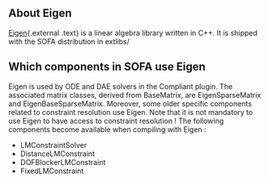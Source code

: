About Eigen
-----------

[Eigen](http://eigen.tuxfamily.org/index.php?title=Main_Page "http://eigen.tuxfamily.org/index.php?title=Main_Page"){.external
.text} is a linear algebra library written in C++. It is shipped with
the SOFA distribution in extlibs/ []()

Which components in SOFA use Eigen
----------------------------------

Eigen is used by ODE and DAE solvers in the Compliant plugin. The
associated matrix classes, derived from BaseMatrix, are
EigenSparseMatrix and EigenBaseSparseMatrix. Moreover, some older
specific components related to constraint resolution use Eigen. Note
that it is not mandatory to use Eigen to have access to constraint
resolution ! The following components become available when compiling
with Eigen :

-   LMConstraintSolver
-   DistanceLMConstraint
-   DOFBlockerLMConstraint
-   FixedLMConstraint

